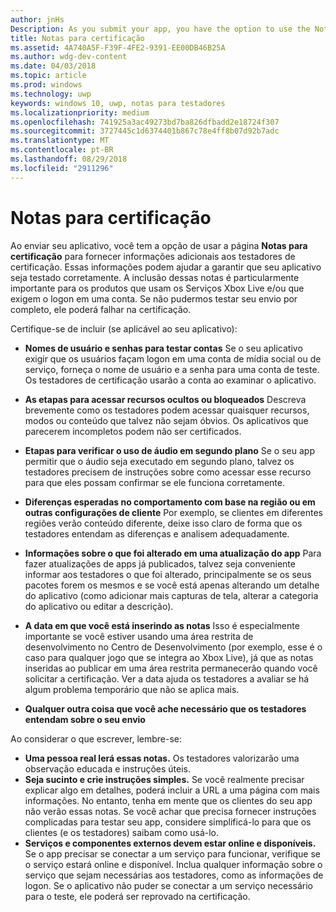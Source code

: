 ```yaml
---
author: jnHs
Description: As you submit your app, you have the option to use the Notes for certification page to provide additional info to the certification testers. This info can help ensure that your app is tested correctly.
title: Notas para certificação
ms.assetid: 4A740A5F-F39F-4FE2-9391-EE00DB46B25A
ms.author: wdg-dev-content
ms.date: 04/03/2018
ms.topic: article
ms.prod: windows
ms.technology: uwp
keywords: windows 10, uwp, notas para testadores
ms.localizationpriority: medium
ms.openlocfilehash: 741925a3ac49273bd7ba826dfbadd2e18724f307
ms.sourcegitcommit: 3727445c1d6374401b867c78e4ff8b07d92b7adc
ms.translationtype: MT
ms.contentlocale: pt-BR
ms.lasthandoff: 08/29/2018
ms.locfileid: "2911296"
---
```

# <a name="notes-for-certification"></a>Notas para certificação


Ao enviar seu aplicativo, você tem a opção de usar a página **Notas para certificação** para fornecer informações adicionais aos testadores de certificação. Essas informações podem ajudar a garantir que seu aplicativo seja testado corretamente. A inclusão dessas notas é particularmente importante para os produtos que usam os Serviços Xbox Live e/ou que exigem o logon em uma conta. Se não pudermos testar seu envio por completo, ele poderá falhar na certificação.

Certifique-se de incluir (se aplicável ao seu aplicativo):

-   **Nomes de usuário e senhas para testar contas** Se o seu aplicativo exigir que os usuários façam logon em uma conta de mídia social ou de serviço, forneça o nome de usuário e a senha para uma conta de teste. Os testadores de certificação usarão a conta ao examinar o aplicativo.

-   **As etapas para acessar recursos ocultos ou bloqueados** Descreva brevemente como os testadores podem acessar quaisquer recursos, modos ou conteúdo que talvez não sejam óbvios. Os aplicativos que parecerem incompletos podem não ser certificados.

-   **Etapas para verificar o uso de áudio em segundo plano** Se o seu app permitir que o áudio seja executado em segundo plano, talvez os testadores precisem de instruções sobre como acessar esse recurso para que eles possam confirmar se ele funciona corretamente.

-  **Diferenças esperadas no comportamento com base na região ou em outras configurações de cliente** Por exemplo, se clientes em diferentes regiões verão conteúdo diferente, deixe isso claro de forma que os testadores entendam as diferenças e analisem adequadamente.

-   **Informações sobre o que foi alterado em uma atualização do app** Para fazer atualizações de apps já publicados, talvez seja conveniente informar aos testadores o que foi alterado, principalmente se os seus pacotes forem os mesmos e se você está apenas alterando um detalhe do aplicativo (como adicionar mais capturas de tela, alterar a categoria do aplicativo ou editar a descrição).

-   **A data em que você está inserindo as notas** Isso é especialmente importante se você estiver usando uma área restrita de desenvolvimento no Centro de Desenvolvimento (por exemplo, esse é o caso para qualquer jogo que se integra ao Xbox Live), já que as notas inseridas ao publicar em uma área restrita permanecerão quando você solicitar a certificação. Ver a data ajuda os testadores a avaliar se há algum problema temporário que não se aplica mais.

-  **Qualquer outra coisa que você ache necessário que os testadores entendam sobre o seu envio**

Ao considerar o que escrever, lembre-se:

-   **Uma pessoa real lerá essas notas.** Os testadores valorizarão uma observação educada e instruções úteis.
-   **Seja sucinto e crie instruções simples.** Se você realmente precisar explicar algo em detalhes, poderá incluir a URL a uma página com mais informações. No entanto, tenha em mente que os clientes do seu app não verão essas notas. Se você achar que precisa fornecer instruções complicadas para testar seu app, considere simplificá-lo para que os clientes (e os testadores) saibam como usá-lo.
-   **Serviços e componentes externos devem estar online e disponíveis.** Se o app precisar se conectar a um serviço para funcionar, verifique se o serviço estará online e disponível. Inclua qualquer informação sobre o serviço que sejam necessárias aos testadores, como as informações de logon. Se o aplicativo não puder se conectar a um serviço necessário para o teste, ele poderá ser reprovado na certificação.

 

 




